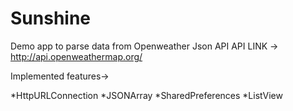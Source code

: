 # Sunshine
Demo app to parse data from Openweather Json API
 API LINK -> http://api.openweathermap.org/
 
 Implemented features->
 
 *HttpURLConnection
 *JSONArray
 *SharedPreferences 
 *ListView
 
